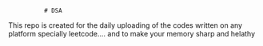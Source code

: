               # DSA
This repo is created for the daily uploading of the codes written on any platform specially leetcode....  and to make your memory sharp and helathy                      
